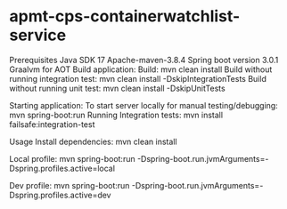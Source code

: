# apmt-cps-containerwatchlist-service

Prerequisites
Java SDK 17
Apache-maven-3.8.4
Spring boot version 3.0.1
Graalvm for AOT
Build application:
Build: mvn clean install Build without running integration test: mvn clean install -DskipIntegrationTests Build without running unit test: mvn clean install -DskipUnitTests

Starting application:
To start server locally for manual testing/debugging: mvn spring-boot:run
Running Integration tests:
mvn install failsafe:integration-test

Usage
Install dependencies: mvn clean install

Local profile: mvn spring-boot:run -Dspring-boot.run.jvmArguments=-Dspring.profiles.active=local

Dev profile: mvn spring-boot:run -Dspring-boot.run.jvmArguments=-Dspring.profiles.active=dev
